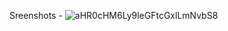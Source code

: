 Sreenshots - 
![aHR0cHM6Ly9leGFtcGxlLmNvbS8](https://github.com/Samuel-Okongo/hw9/assets/90460425/17db79e3-c614-4958-bf2b-976be7415c23)



